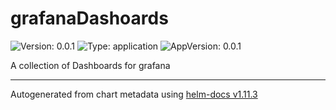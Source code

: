 # grafanaDashoards

![Version: 0.0.1](https://img.shields.io/badge/Version-0.0.1-informational?style=flat-square) ![Type: application](https://img.shields.io/badge/Type-application-informational?style=flat-square) ![AppVersion: 0.0.1](https://img.shields.io/badge/AppVersion-0.0.1-informational?style=flat-square)

A collection of Dashboards for grafana

----------------------------------------------
Autogenerated from chart metadata using [helm-docs v1.11.3](https://github.com/norwoodj/helm-docs/releases/v1.11.3)
